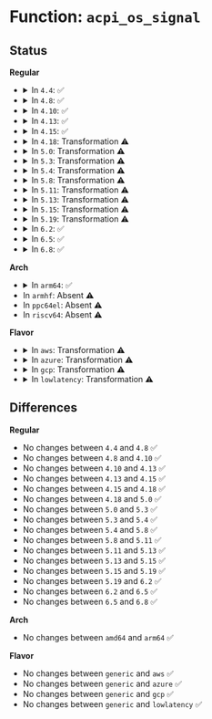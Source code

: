 # Function: <code>acpi_os_signal</code>

## Status
<b>Regular</b>
<ul>
<li>
<details>
<summary>In <code>4.4</code>: ✅</summary>

```c
acpi_status acpi_os_signal(u32 function, void *info);
```

**Collision:** Unique Global

**Inline:** No

**Transformation:** False

**Instances:**

```
In drivers/acpi/osl.c (ffffffff8147a5a5)
Location: drivers/acpi/osl.c:1367
Inline: False
Direct callers:
  - drivers/acpi/acpica/dscontrol.c:acpi_ds_exec_end_control_op
  - drivers/acpi/acpica/exoparg3.c:acpi_ex_opcode_3A_0T_0R
```
**Symbols:**

```
ffffffff8147a5a5-ffffffff8147a5c5: acpi_os_signal (STB_GLOBAL)
```
</details>
</li>
<li>
<details>
<summary>In <code>4.8</code>: ✅</summary>

```c
acpi_status acpi_os_signal(u32 function, void *info);
```

**Collision:** Unique Global

**Inline:** No

**Transformation:** False

**Instances:**

```
In drivers/acpi/osl.c (ffffffff814c8b73)
Location: drivers/acpi/osl.c:1329
Inline: False
Direct callers:
  - drivers/acpi/acpica/dscontrol.c:acpi_ds_exec_end_control_op
  - drivers/acpi/acpica/exoparg3.c:acpi_ex_opcode_3A_0T_0R
```
**Symbols:**

```
ffffffff814c8b73-ffffffff814c8b93: acpi_os_signal (STB_GLOBAL)
```
</details>
</li>
<li>
<details>
<summary>In <code>4.10</code>: ✅</summary>

```c
acpi_status acpi_os_signal(u32 function, void *info);
```

**Collision:** Unique Global

**Inline:** No

**Transformation:** False

**Instances:**

```
In drivers/acpi/osl.c (ffffffff814eaab7)
Location: drivers/acpi/osl.c:1324
Inline: False
Direct callers:
  - drivers/acpi/acpica/dscontrol.c:acpi_ds_exec_end_control_op
  - drivers/acpi/acpica/exoparg3.c:acpi_ex_opcode_3A_0T_0R
```
**Symbols:**

```
ffffffff814eaab7-ffffffff814eaad7: acpi_os_signal (STB_GLOBAL)
```
</details>
</li>
<li>
<details>
<summary>In <code>4.13</code>: ✅</summary>

```c
acpi_status acpi_os_signal(u32 function, void *info);
```

**Collision:** Unique Global

**Inline:** No

**Transformation:** False

**Instances:**

```
In drivers/acpi/osl.c (ffffffff814f6950)
Location: drivers/acpi/osl.c:1323
Inline: False
Direct callers:
  - drivers/acpi/acpica/dscontrol.c:acpi_ds_exec_end_control_op
  - drivers/acpi/acpica/exoparg3.c:acpi_ex_opcode_3A_0T_0R
```
**Symbols:**

```
ffffffff814f6950-ffffffff814f6970: acpi_os_signal (STB_GLOBAL)
```
</details>
</li>
<li>
<details>
<summary>In <code>4.15</code>: ✅</summary>

```c
acpi_status acpi_os_signal(u32 function, void *info);
```

**Collision:** Unique Global

**Inline:** No

**Transformation:** False

**Instances:**

```
In drivers/acpi/osl.c (ffffffff815379a0)
Location: drivers/acpi/osl.c:1333
Inline: False
Direct callers:
  - drivers/acpi/acpica/dscontrol.c:acpi_ds_exec_end_control_op
  - drivers/acpi/acpica/exoparg3.c:acpi_ex_opcode_3A_0T_0R
```
**Symbols:**

```
ffffffff815379a0-ffffffff815379c0: acpi_os_signal (STB_GLOBAL)
```
</details>
</li>
<li>
<details>
<summary>In <code>4.18</code>: Transformation ⚠️</summary>

```c
acpi_status acpi_os_signal(u32 function, void *info);
```

**Collision:** Unique Global

**Inline:** No

**Transformation:** True

**Instances:**

```
In drivers/acpi/osl.c (0)
Location: drivers/acpi/osl.c:1338
Inline: False
Direct callers:
  - drivers/acpi/acpica/dscontrol.c:acpi_ds_exec_end_control_op
  - drivers/acpi/acpica/exoparg3.c:acpi_ex_opcode_3A_0T_0R
```
**Symbols:**

```
ffffffff8156d8a3-ffffffff8156d8b4: acpi_os_signal.cold.22 (STB_LOCAL)
ffffffff8156d530-ffffffff8156d545: acpi_os_signal (STB_GLOBAL)
```
</details>
</li>
<li>
<details>
<summary>In <code>5.0</code>: Transformation ⚠️</summary>

```c
acpi_status acpi_os_signal(u32 function, void *info);
```

**Collision:** Unique Global

**Inline:** No

**Transformation:** True

**Instances:**

```
In drivers/acpi/osl.c (0)
Location: drivers/acpi/osl.c:1344
Inline: False
Direct callers:
  - drivers/acpi/acpica/dscontrol.c:acpi_ds_exec_end_control_op
  - drivers/acpi/acpica/exoparg3.c:acpi_ex_opcode_3A_0T_0R
```
**Symbols:**

```
ffffffff81585463-ffffffff81585474: acpi_os_signal.cold.23 (STB_LOCAL)
ffffffff815850f0-ffffffff81585105: acpi_os_signal (STB_GLOBAL)
```
</details>
</li>
<li>
<details>
<summary>In <code>5.3</code>: Transformation ⚠️</summary>

```c
acpi_status acpi_os_signal(u32 function, void *info);
```

**Collision:** Unique Global

**Inline:** No

**Transformation:** True

**Instances:**

```
In drivers/acpi/osl.c (0)
Location: drivers/acpi/osl.c:1330
Inline: False
Direct callers:
  - drivers/acpi/acpica/dscontrol.c:acpi_ds_exec_end_control_op
  - drivers/acpi/acpica/exoparg3.c:acpi_ex_opcode_3A_0T_0R
```
**Symbols:**

```
ffffffff815b60c3-ffffffff815b60d4: acpi_os_signal.cold (STB_LOCAL)
ffffffff815b5d10-ffffffff815b5d25: acpi_os_signal (STB_GLOBAL)
```
</details>
</li>
<li>
<details>
<summary>In <code>5.4</code>: Transformation ⚠️</summary>

```c
acpi_status acpi_os_signal(u32 function, void *info);
```

**Collision:** Unique Global

**Inline:** No

**Transformation:** True

**Instances:**

```
In drivers/acpi/osl.c (0)
Location: drivers/acpi/osl.c:1350
Inline: False
Direct callers:
  - drivers/acpi/acpica/dscontrol.c:acpi_ds_exec_end_control_op
  - drivers/acpi/acpica/exoparg3.c:acpi_ex_opcode_3A_0T_0R
```
**Symbols:**

```
ffffffff815d72f3-ffffffff815d7304: acpi_os_signal.cold (STB_LOCAL)
ffffffff815d6f40-ffffffff815d6f55: acpi_os_signal (STB_GLOBAL)
```
</details>
</li>
<li>
<details>
<summary>In <code>5.8</code>: Transformation ⚠️</summary>

```c
acpi_status acpi_os_signal(u32 function, void *info);
```

**Collision:** Unique Global

**Inline:** No

**Transformation:** True

**Instances:**

```
In drivers/acpi/osl.c (0)
Location: drivers/acpi/osl.c:1350
Inline: False
Direct callers:
  - drivers/acpi/acpica/dscontrol.c:acpi_ds_exec_end_control_op
  - drivers/acpi/acpica/exoparg3.c:acpi_ex_opcode_3A_0T_0R
```
**Symbols:**

```
ffffffff8168107f-ffffffff81681090: acpi_os_signal.cold (STB_LOCAL)
ffffffff81680c70-ffffffff81680c85: acpi_os_signal (STB_GLOBAL)
```
</details>
</li>
<li>
<details>
<summary>In <code>5.11</code>: Transformation ⚠️</summary>

```c
acpi_status acpi_os_signal(u32 function, void *info);
```

**Collision:** Unique Global

**Inline:** No

**Transformation:** True

**Instances:**

```
In drivers/acpi/osl.c (0)
Location: drivers/acpi/osl.c:1354
Inline: False
Direct callers:
  - drivers/acpi/acpica/dscontrol.c:acpi_ds_exec_end_control_op
  - drivers/acpi/acpica/exoparg3.c:acpi_ex_opcode_3A_0T_0R
```
**Symbols:**

```
ffffffff81c009e7-ffffffff81c009f8: acpi_os_signal.cold (STB_LOCAL)
ffffffff8169f760-ffffffff8169f775: acpi_os_signal (STB_GLOBAL)
```
</details>
</li>
<li>
<details>
<summary>In <code>5.13</code>: Transformation ⚠️</summary>

```c
acpi_status acpi_os_signal(u32 function, void *info);
```

**Collision:** Unique Global

**Inline:** No

**Transformation:** True

**Instances:**

```
In drivers/acpi/osl.c (0)
Location: drivers/acpi/osl.c:1354
Inline: False
Direct callers:
  - drivers/acpi/acpica/dscontrol.c:acpi_ds_exec_end_control_op
  - drivers/acpi/acpica/exoparg3.c:acpi_ex_opcode_3A_0T_0R
```
**Symbols:**

```
ffffffff81bf24e8-ffffffff81bf24fc: acpi_os_signal.cold (STB_LOCAL)
ffffffff81682410-ffffffff81682420: acpi_os_signal (STB_GLOBAL)
```
</details>
</li>
<li>
<details>
<summary>In <code>5.15</code>: Transformation ⚠️</summary>

```c
acpi_status acpi_os_signal(u32 function, void *info);
```

**Collision:** Unique Global

**Inline:** No

**Transformation:** True

**Instances:**

```
In drivers/acpi/osl.c (0)
Location: drivers/acpi/osl.c:1354
Inline: False
Direct callers:
  - drivers/acpi/acpica/dscontrol.c:acpi_ds_exec_end_control_op
  - drivers/acpi/acpica/exoparg3.c:acpi_ex_opcode_3A_0T_0R
```
**Symbols:**

```
ffffffff81ceee1a-ffffffff81ceee2e: acpi_os_signal.cold (STB_LOCAL)
ffffffff816f7580-ffffffff816f7590: acpi_os_signal (STB_GLOBAL)
```
</details>
</li>
<li>
<details>
<summary>In <code>5.19</code>: Transformation ⚠️</summary>

```c
acpi_status acpi_os_signal(u32 function, void *info);
```

**Collision:** Unique Global

**Inline:** No

**Transformation:** True

**Instances:**

```
In drivers/acpi/osl.c (0)
Location: drivers/acpi/osl.c:1356
Inline: False
Direct callers:
  - drivers/acpi/acpica/dscontrol.c:acpi_ds_exec_end_control_op
  - drivers/acpi/acpica/exoparg3.c:acpi_ex_opcode_3A_0T_0R
```
**Symbols:**

```
ffffffff81eb658b-ffffffff81eb65a5: acpi_os_signal.cold (STB_LOCAL)
ffffffff818244c0-ffffffff818244d6: acpi_os_signal (STB_GLOBAL)
```
</details>
</li>
<li>
<details>
<summary>In <code>6.2</code>: ✅</summary>

```c
acpi_status acpi_os_signal(u32 function, void *info);
```

**Collision:** Unique Global

**Inline:** No

**Transformation:** False

**Instances:**

```
In drivers/acpi/osl.c (ffffffff819558d0)
Location: drivers/acpi/osl.c:1356
Inline: False
Direct callers:
  - drivers/acpi/acpica/dscontrol.c:acpi_ds_exec_end_control_op
  - drivers/acpi/acpica/exoparg3.c:acpi_ex_opcode_3A_0T_0R
```
**Symbols:**

```
ffffffff819558d0-ffffffff819558fc: acpi_os_signal (STB_GLOBAL)
```
</details>
</li>
<li>
<details>
<summary>In <code>6.5</code>: ✅</summary>

```c
acpi_status acpi_os_signal(u32 function, void *info);
```

**Collision:** Unique Global

**Inline:** No

**Transformation:** False

**Instances:**

```
In drivers/acpi/osl.c (ffffffff8199bcd0)
Location: drivers/acpi/osl.c:1356
Inline: False
Direct callers:
  - drivers/acpi/acpica/dscontrol.c:acpi_ds_exec_end_control_op
  - drivers/acpi/acpica/exoparg3.c:acpi_ex_opcode_3A_0T_0R
```
**Symbols:**

```
ffffffff8199bcd0-ffffffff8199bcfc: acpi_os_signal (STB_GLOBAL)
```
</details>
</li>
<li>
<details>
<summary>In <code>6.8</code>: ✅</summary>

```c
acpi_status acpi_os_signal(u32 function, void *info);
```

**Collision:** Unique Global

**Inline:** No

**Transformation:** False

**Instances:**

```
In drivers/acpi/osl.c (ffffffff819e4220)
Location: drivers/acpi/osl.c:1350
Inline: False
Direct callers:
  - drivers/acpi/acpica/dscontrol.c:acpi_ds_exec_end_control_op
  - drivers/acpi/acpica/exoparg3.c:acpi_ex_opcode_3A_0T_0R
```
**Symbols:**

```
ffffffff819e4220-ffffffff819e424c: acpi_os_signal (STB_GLOBAL)
```
</details>
</li>
</ul>
<b>Arch</b>
<ul>
<li>
<details>
<summary>In <code>arm64</code>: ✅</summary>

```c
acpi_status acpi_os_signal(u32 function, void *info);
```

**Collision:** Unique Global

**Inline:** No

**Transformation:** False

**Instances:**

```
In drivers/acpi/osl.c (ffff8000107642d8)
Location: drivers/acpi/osl.c:1350
Inline: False
Direct callers:
  - drivers/acpi/acpica/dscontrol.c:acpi_ds_exec_end_control_op
  - drivers/acpi/acpica/exoparg3.c:acpi_ex_opcode_3A_0T_0R
```
**Symbols:**

```
ffff8000107642d8-ffff800010764314: acpi_os_signal (STB_GLOBAL)
```
</details>
</li>
<li>
In <code>armhf</code>: Absent ⚠️
</li>
<li>
In <code>ppc64el</code>: Absent ⚠️
</li>
<li>
In <code>riscv64</code>: Absent ⚠️
</li>
</ul>
<b>Flavor</b>
<ul>
<li>
<details>
<summary>In <code>aws</code>: Transformation ⚠️</summary>

```c
acpi_status acpi_os_signal(u32 function, void *info);
```

**Collision:** Unique Global

**Inline:** No

**Transformation:** True

**Instances:**

```
In drivers/acpi/osl.c (0)
Location: drivers/acpi/osl.c:1350
Inline: False
Direct callers:
  - drivers/acpi/acpica/dscontrol.c:acpi_ds_exec_end_control_op
  - drivers/acpi/acpica/exoparg3.c:acpi_ex_opcode_3A_0T_0R
```
**Symbols:**

```
ffffffff815ca8a8-ffffffff815ca8b9: acpi_os_signal.cold (STB_LOCAL)
ffffffff815ca470-ffffffff815ca485: acpi_os_signal (STB_GLOBAL)
```
</details>
</li>
<li>
<details>
<summary>In <code>azure</code>: Transformation ⚠️</summary>

```c
acpi_status acpi_os_signal(u32 function, void *info);
```

**Collision:** Unique Global

**Inline:** No

**Transformation:** True

**Instances:**

```
In drivers/acpi/osl.c (0)
Location: drivers/acpi/osl.c:1350
Inline: False
Direct callers:
  - drivers/acpi/acpica/dscontrol.c:acpi_ds_exec_end_control_op
  - drivers/acpi/acpica/exoparg3.c:acpi_ex_opcode_3A_0T_0R
```
**Symbols:**

```
ffffffff815b390b-ffffffff815b391c: acpi_os_signal.cold (STB_LOCAL)
ffffffff815b34f0-ffffffff815b3505: acpi_os_signal (STB_GLOBAL)
```
</details>
</li>
<li>
<details>
<summary>In <code>gcp</code>: Transformation ⚠️</summary>

```c
acpi_status acpi_os_signal(u32 function, void *info);
```

**Collision:** Unique Global

**Inline:** No

**Transformation:** True

**Instances:**

```
In drivers/acpi/osl.c (0)
Location: drivers/acpi/osl.c:1350
Inline: False
Direct callers:
  - drivers/acpi/acpica/dscontrol.c:acpi_ds_exec_end_control_op
  - drivers/acpi/acpica/exoparg3.c:acpi_ex_opcode_3A_0T_0R
```
**Symbols:**

```
ffffffff815cb5d3-ffffffff815cb5e4: acpi_os_signal.cold (STB_LOCAL)
ffffffff815cb220-ffffffff815cb235: acpi_os_signal (STB_GLOBAL)
```
</details>
</li>
<li>
<details>
<summary>In <code>lowlatency</code>: Transformation ⚠️</summary>

```c
acpi_status acpi_os_signal(u32 function, void *info);
```

**Collision:** Unique Global

**Inline:** No

**Transformation:** True

**Instances:**

```
In drivers/acpi/osl.c (0)
Location: drivers/acpi/osl.c:1350
Inline: False
Direct callers:
  - drivers/acpi/acpica/dscontrol.c:acpi_ds_exec_end_control_op
  - drivers/acpi/acpica/exoparg3.c:acpi_ex_opcode_3A_0T_0R
```
**Symbols:**

```
ffffffff815e5473-ffffffff815e5484: acpi_os_signal.cold (STB_LOCAL)
ffffffff815e50c0-ffffffff815e50d5: acpi_os_signal (STB_GLOBAL)
```
</details>
</li>
</ul>

## Differences
<b>Regular</b>
<ul>
<li>
No changes between <code>4.4</code> and <code>4.8</code> ✅
</li>
<li>
No changes between <code>4.8</code> and <code>4.10</code> ✅
</li>
<li>
No changes between <code>4.10</code> and <code>4.13</code> ✅
</li>
<li>
No changes between <code>4.13</code> and <code>4.15</code> ✅
</li>
<li>
No changes between <code>4.15</code> and <code>4.18</code> ✅
</li>
<li>
No changes between <code>4.18</code> and <code>5.0</code> ✅
</li>
<li>
No changes between <code>5.0</code> and <code>5.3</code> ✅
</li>
<li>
No changes between <code>5.3</code> and <code>5.4</code> ✅
</li>
<li>
No changes between <code>5.4</code> and <code>5.8</code> ✅
</li>
<li>
No changes between <code>5.8</code> and <code>5.11</code> ✅
</li>
<li>
No changes between <code>5.11</code> and <code>5.13</code> ✅
</li>
<li>
No changes between <code>5.13</code> and <code>5.15</code> ✅
</li>
<li>
No changes between <code>5.15</code> and <code>5.19</code> ✅
</li>
<li>
No changes between <code>5.19</code> and <code>6.2</code> ✅
</li>
<li>
No changes between <code>6.2</code> and <code>6.5</code> ✅
</li>
<li>
No changes between <code>6.5</code> and <code>6.8</code> ✅
</li>
</ul>
<b>Arch</b>
<ul>
<li>
No changes between <code>amd64</code> and <code>arm64</code> ✅
</li>
</ul>
<b>Flavor</b>
<ul>
<li>
No changes between <code>generic</code> and <code>aws</code> ✅
</li>
<li>
No changes between <code>generic</code> and <code>azure</code> ✅
</li>
<li>
No changes between <code>generic</code> and <code>gcp</code> ✅
</li>
<li>
No changes between <code>generic</code> and <code>lowlatency</code> ✅
</li>
</ul>

